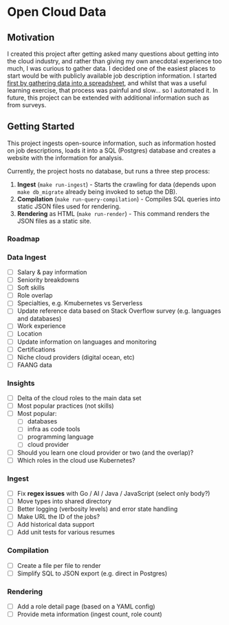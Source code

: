 
# Open Cloud Data

## Motivation

I created this project after getting asked many questions about getting into the cloud industry, and rather than giving my own anecdotal experience too much, I was curious to gather data. I decided one of the easiest places to start would be with publicly available job description information. I started [first by gathering data into a spreadsheet](https://www.youtube.com/watch?v=IjYo-LS6lVY), and whilst that was a useful learning exercise, that process was painful and slow... so I automated it. In future, this project can be extended with additional information such as from surveys. 

## Getting Started

This project ingests open-source information, such as information hosted on job descriptions, loads it into a SQL (Postgres) database and creates a website with the information for analysis. 

Currently, the project hosts no database, but runs a three step process: 

1. **Ingest** (`make run-ingest`) - Starts the crawling for data (depends upon `make db_migrate` already being invoked to setup the DB).
2. **Compilation** (`make run-query-compilation`) - Compiles SQL queries into static JSON files used for rendering. 
3. **Rendering** as HTML (`make run-render`) - This command renders the JSON files as a static site. 

### Roadmap

### Data Ingest

- [ ] Salary & pay information
- [ ] Seniority breakdowns
- [ ] Soft skills
- [ ] Role overlap
- [ ] Specialties, e.g. Kmubernetes vs Serverless
- [ ] Update reference data based on Stack Overflow survey (e.g. languages and databases)
- [ ] Work experience
- [ ] Location
- [ ] Update information on languages and monitoring
- [ ] Certifications
- [ ] Niche cloud providers (digital ocean, etc)
- [ ] FAANG data

### Insights

- [ ] Delta of the cloud roles to the main data set
- [ ] Most popular practices (not skills)
- [ ] Most popular: 
  - [ ] databases
  - [ ] infra as code tools 
  - [ ] programming language
  - [ ] cloud provider
- [ ] Should you learn one cloud provider or two (and the overlap)?
- [ ] Which roles in the cloud use Kubernetes?

### Ingest

- [ ] Fix **regex issues** with Go / AI / Java / JavaScript (select only body?)
- [ ] Move types into shared directory
- [ ] Better logging (verbosity levels) and error state handling
- [ ] Make URL the ID of the jobs?
- [ ] Add historical data support
- [ ] Add unit tests for various resumes

### Compilation

- [ ] Create a file per file to render
- [ ] Simplify SQL to JSON export (e.g. direct in Postgres)

### Rendering

- [ ]  Add a role detail page (based on a YAML config)
- [ ]  Provide meta information (ingest count, role count)
